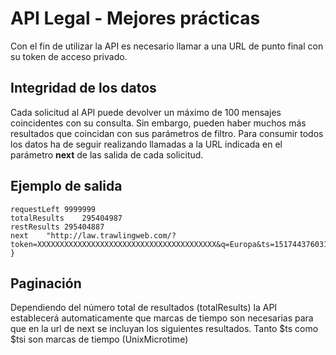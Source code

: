 # API Legal - Mejores prácticas

Con el fin de utilizar la API es necesario llamar a una URL de punto final con su token de acceso privado.

## Integridad de los datos

Cada solicitud al API puede devolver un máximo de 100 mensajes coincidentes con su consulta. Sin embargo, pueden haber muchos más resultados que coincidan con sus parámetros de filtro. Para consumir todos los datos ha de seguir realizando llamadas a la URL indicada en el parámetro **next** de las salida de cada solicitud.

## Ejemplo de salida

```
requestLeft	9999999
totalResults	295404987
restResults	295404887
next	"http://law.trawlingweb.com/?token=XXXXXXXXXXXXXXXXXXXXXXXXXXXXXXXXXXXXXXXX&q=Europa&ts=1517443760316&tsi=1524818189854"
}
```

## Paginación

Dependiendo del número total de resultados (totalResults) la API establecerá automaticamente que marcas de tiempo son necesarias para que en la url de next se incluyan los siguientes resultados. Tanto \$ts como \$tsi son marcas de tiempo (UnixMicrotime)
